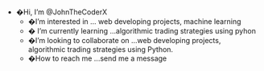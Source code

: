 - �Hi, I’m @JohnTheCoderX
  - �I’m interested in ... web developing projects, machine learning
   - � I’m currently learning ...algorithmic trading strategies using pyhon
    - �I’m looking to collaborate on ...web developing projects, algorithmic trading strategies using Python.
     - �How to reach me ...send me a message

<!---
JohnTheCoderX/JohnTheCoderX is a ✨ special ✨ repository because its `README.md` (this file) appears on your GitHub profile.
You can click the Preview link to take a look at your changes.
--->
